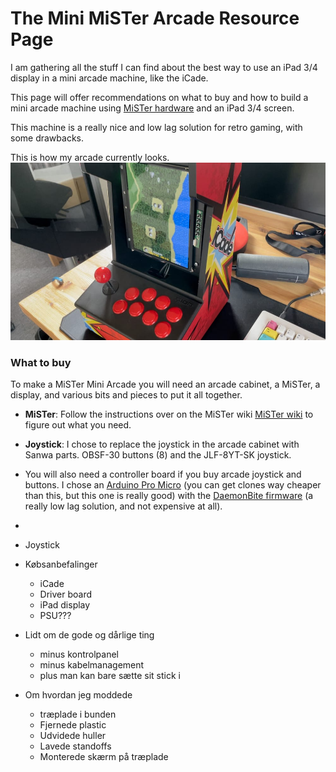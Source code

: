 # The **Mini MiSTer Arcade** Resource Page
I am gathering all the stuff I can find about the best way to use an iPad 3/4 display in a mini arcade machine, like the iCade.

This page will offer recommendations on what to buy and how to build a mini arcade machine using [MiSTer hardware](https://github.com/MiSTer-devel/Main_MiSTer/wiki) and an iPad 3/4 screen.

This machine is a really nice and low lag solution for retro gaming, with some drawbacks.

This is how my arcade currently looks.
![](pics/mister.jpeg)

### What to buy
To make a MiSTer Mini Arcade you will need an arcade cabinet, a MiSTer, a display, and various bits and pieces to put it all together.

- **MiSTer**: Follow the instructions over on the MiSTer wiki [MiSTer wiki](https://github.com/MiSTer-devel/Main_MiSTer/wiki) to figure out what you need.
- **Joystick**: I chose to replace the joystick in the arcade cabinet with Sanwa parts. OBSF-30 buttons (8) and the JLF-8YT-SK joystick.
- You will also need a controller board if you buy arcade joystick and buttons. I chose an [Arduino Pro Micro](https://www.sparkfun.com/products/12640) (you can get clones way cheaper than this, but this one is really good) with the [DaemonBite firmware](https://github.com/MickGyver/DaemonBite-Arcade-Encoder) (a really low lag solution, and not expensive at all).
- 

- Joystick
- Købsanbefalinger
	- iCade
	- Driver board
	- iPad display
	- PSU???
- Lidt om de gode og dårlige ting
	- minus kontrolpanel
	- minus kabelmanagement
	- plus man kan bare sætte sit stick i
- Om hvordan jeg moddede
	- træplade i bunden
	- Fjernede plastic
	- Udvidede huller
	- Lavede standoffs
	- Monterede skærm på træplade